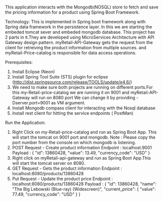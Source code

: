 
This application interacts with the Mongodb(NOSQL) store to fetch and save the pricing information for a product using Spring Boot Framework. 

Technology:
This is implemented in Spring boot framework along with Spring data framework in the persistence layer. 
In this we are starting the embeded tomcat sever and embeded mongodb database.
This project has 2 parts in it.They are developed using MicroServices Architecture with API Gateway design pattern.
myRetail-API-Gateway gets the request from the client for retreiving the product information from multiple sources.
and myRetail-Price-catalog is responsible for data access operations.

Prerequisites:

1) Install Eclipse (Neon)
2) Install Spring Tool Suite (STS) plugin for eclipse (http://dist.springsource.com/release/TOOLS/update/e4.6/)
3) We need to make sure both projects are running on different ports.For this my-Retail-price-catalog we are running it on 9001 and myRetail-API-Gateway will run on 8080 port 
   We can change it by providing -Dserver.port=9001 as VM argument.
4) Install Mongodb compass client for interacting with the Nosql database
5) Install rest client for hitting the service endpoints ( PostMan)

Run the Application:
1) Right Click on my-Retail-price-catalog and run as Spring Boot App. This will start the tomcat on 9001 port and mongodb.
Note : Please copy the port number from the console on which mongodb is listening.
2) POST Request - 
 Create product information 
 Endpoint : localhost:9001
 Payload :  {
  "id": 13860428,
  "value": 13.49,
  "currency_code": "USD"
 }
3) Right click on myRetail-api-gateway and run as Spring Boot App.This will start the tomcat server on 8080.
4) GET Request -
 Gets the product information
 Endpoint : localhost:8080/products/13860428
5) Put Request - 
 Update the product price
 Endpoint : localhost:8080/products/13860428
 Payload : {
  "id": 13860428,
  "name": "The Big Lebowski (Blue-ray) (Widescreen)",
  "current_price": {
    "value": 77.49,
    "currency_code": "USD"
  }
 }





